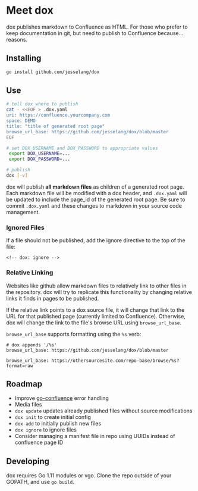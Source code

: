 # Meet dox

dox publishes markdown to Confluence as HTML. For those who prefer to keep
documentation in git, but need to publish to Confluence because... reasons.

## Installing

```sh
go install github.com/jesselang/dox
```

## Use

```sh
# tell dox where to publish
cat - <<EOF > .dox.yaml
uri: https://confluence.yourcompany.com
space: DEMO
title: "title of generated root page"
browse_url_base: https://github.com/jesselang/dox/blob/master
EOF

# set DOX_USERNAME and DOX_PASSWORD to appropriate values
 export DOX_USERNAME=...
 export DOX_PASSWORD=...

# publish
dox [-v]
```

dox will publish **all markdown files** as children of a generated root page.
Each markdown file will be modified with a dox header, and `.dox.yaml` will be
updated to include the page_id of the generated root page. Be sure to commit
`.dox.yaml` and these changes to markdown in your source code management.

### Ignored Files

If a file should not be published, add the ignore directive to the top of the file:

```
<!-- dox: ignore -->
```

### Relative Linking

Websites like github allow markdown files to relatively link to other files in
the repository. dox will try to replicate this functionality by changing
relative links it finds in pages to be published.

If the relative link points to a dox source file, it will change that link to
the URL for that published page (currently limited to Confluence). Otherwise,
dox will change the link to the file's browse URL using `browse_url_base`.

`browse_url_base` supports formatting using the `%s` verb:

```
# dox appends '/%s'
browse_url_base: https://github.com/jesselang/dox/blob/master

browse_url_base: https://othersourcesite.com/repo-base/browse/%s?format=raw
```

<!-- ## Not supported -->

## Roadmap

- Improve [go-confluence][go-confluence] error handling
- Media files
- `dox update` updates already published files without source modifications
- `dox init` to create initial config
- `dox add` to initially publish new files
- `dox ignore` to ignore files
- Consider managing a manifest file in repo using UUIDs instead of
confluence page ID

## Developing

dox requires Go 1.11 modules or vgo. Clone the repo outside of your GOPATH,
and use `go build`.


[go-confluence]: https://github.com/jesselang/go-confluence
